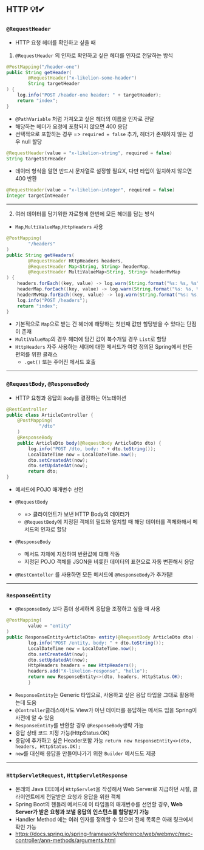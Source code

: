 ## HTTP 💡❗️✔ 
### `@RequestHeader`
- HTTP 요청 헤더를 확인하고 싶을 때
1. `@RequestHeader` 의 인자로 확인하고 싶은 헤더를 인자로 전달하는 방식
```java
@PostMapping("/header-one")
public String getHeader(
        @RequestHeader("x-likelion-some-header") 
        String targetHeader
) {
    log.info("POST /header-one header: " + targetHeader);
    return "index";
}
```
- `@PathVariable` 처럼 가져오고 싶은 헤더의 이름을 인자로 전달
- 해당하는 헤더가 요청에 포함되지 않으면 400 응답
- 선택적으로 포함하는 경우 => `required = false` 추가, 헤더가 존재하지 않는 경우 null 할당
```java
@RequestHeader(value = "x-likelion-string", required = false) 
String targetStrHeader
```
- 데이터 형식을 알면 반드시 문자열로 설정할 필요X, 다만 타입이 일치하지 않으면 400 반환
```java
@RequestHeader(value = "x-likelion-integer", required = false) 
Integer targetIntHeader
```
---
2. 여러 데이터를 담기위한 자료형에 한번에 모든 헤더를 담는 방식
- `Map`,`MultiValueMap`,`HttpHeaders` 사용
```java
@PostMapping(
        "/headers"
)
public String getHeaders(
        @RequestHeader HttpHeaders headers,
        @RequestHeader Map<String, String> headerMap,
        @RequestHeader MultiValueMap<String, String> headerMvMap
) {
    headers.forEach((key, value) -> log.warn(String.format("%s: %s, %s", key, value, value.getClass())));
    headerMap.forEach((key, value) -> log.warn(String.format("%s: %s, %s", key, value, value.getClass())));
    headerMvMap.forEach((key, value) -> log.warn(String.format("%s: %s, %s", key, value, value.getClass())));
    log.info("POST /headers");
    return "index";
}
```
- 기본적으로 `Map`으로 받는 건 헤더에 해당하는 첫번째 값만 할당받을 수 있다는 단점이 존재
- `MultiValueMap`의 경우 헤더에 담긴 값이 복수개일 경우 `List`로 할당
- `HttpHeaders` 자주 사용하는 세더에 대한 메서드가 여럿 정의된 Spring에서 만든 편의를 위한 클래스
    - `.get()` 또는 주어진 메서드 호출
---
### `@RequestBody`, `@ResponseBody`
- HTTP 요청과 응답의 `Body`를 결정하는 어노테이션
```java
@RestController
public class ArticleController {
    @PostMapping(
            "/dto"
    )
    @ResponseBody
    public ArticleDto body(@RequestBody ArticleDto dto) {
        log.info("POST /dto, body: " + dto.toString());
        LocalDateTime now = LocalDateTime.now();
        dto.setCreatedAt(now);
        dto.setUpdatedAt(now);
        return dto;
}
```
- 메서드에 POJO 매개변수 선언
- `@RequestBody`
    - => 클라이언트가 보낸 HTTP Body의 데이터가
    - `@RequestBody`에 지정된 객체의 필드와 일치할 때 해당 데이터를 객체화해서 메서드의 인자로 할당


- `@ResponseBody`
    - 메서드 자체에 지정하여 반환값에 대해 작동
    - 지정된 POJO 객체를 JSON을 비롯한 데이터의 표현으로 자동 변환해서 응답


- `@RestContoller` 를 사용하면 모든 메서드에 `@ResponseBody`가 추가됨!
----
### `ResponseEntity`
- `@ResponseBody` 보다 좀더 상세하게 응답을 조정하고 싶을 때 사용
```java
@PostMapping(
        value = "entity"
)
public ResponseEntity<ArticleDto> entity(@RequestBody ArticleDto dto) {
        log.info("POST /entity, body: " + dto.toString());
        LocalDateTime now = LocalDateTime.now();
        dto.setCreatedAt(now);
        dto.setUpdatedAt(now);
        HttpHeaders headers = new HttpHeaders();
        headers.add("X-likelion-response", "hello");
        return new ResponseEntity<>(dto, headers, HttpStatus.OK);
        }
```
- `ResponseEntity`는 Generic 타입으로, 사용하고 싶은 응답 타입을 그대로 활용하는데 도움
- `@Controller`클래스에서도 View가 아닌 데이터를 응답하는 메서드 임을 Spring이 사전에 알 수 있음
- `ResponseEntity`를 반환할 경우 `@ResponseBody`생략 가능
- 응답 상태 코드 지정 가능(HttpStatus.OK)
- 응답에 추가하고 싶은 Header포함 가능 `return new ResponseEntity<>(dto, headers, HttpStatus.OK);`
- `new`를 대신해 응답을 만들어나가기 위한 `Builder` 메서드도 제공

---
### `HttpServletRequest`, `HttpServletResponse`
- 본래의 Java EEE에서 `HttpServlet`을 작성해서 Web Server로 지급하던 시절, 클라이언트에게 전달받은 요청과 응답을 위한 객체
- Spring Boot의 핸들러 메서드에 이 타입들의 매개변수를 선언할 경우, **Web Server가 받은 요청과 보낼 응답의 인스턴스를 할당받기 가능**
- Handler Method 에는 여러 인자를 정의할 수 있으며 전체 목록은 아래 링크에서 확인 가능
- https://docs.spring.io/spring-framework/reference/web/webmvc/mvc-controller/ann-methods/arguments.html